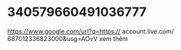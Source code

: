 # 340579660491036777
https://www.google.com/url?q=https:// account.live.com/ 687012336823000&amp;usg=AOvV xem thêm
